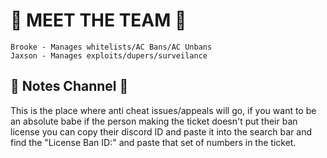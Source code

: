 
# 🌟 MEET THE TEAM 🌟

	Brooke - Manages whitelists/AC Bans/AC Unbans
	Jaxson - Manages exploits/dupers/surveilance

## 🌟 Notes Channel 🌟

This is the place where anti cheat issues/appeals will go, if you want to be an absolute babe if the person making the ticket doesn't put their ban license  you can copy their discord ID and paste it into the search bar and find the "License Ban ID:" and paste that set of numbers in the ticket.

